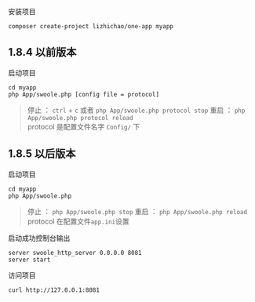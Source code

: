 安装项目
```
composer create-project lizhichao/one-app myapp
```

## 1.8.4 以前版本

启动项目
```shell
cd myapp
php App/swoole.php [config file = protocol]
```

> 停止 ： `ctrl` + `c`  或者 `php App/swoole.php protocol stop` 
> 重启 ： `php App/swoole.php protocol reload`  
> protocol 是配置文件名字  `Config/` 下 

## 1.8.5 以后版本

启动项目
```shell
cd myapp
php App/swoole.php 
```
> 停止 ： `php App/swoole.php stop` 
> 重启 ： `php App/swoole.php reload`  
> protocol 在配置文件`app.ini`设置


启动成功控制台输出
```
server swoole_http_server 0.0.0.0 8081
server start
```

访问项目
```shell
curl http://127.0.0.1:8081
```
